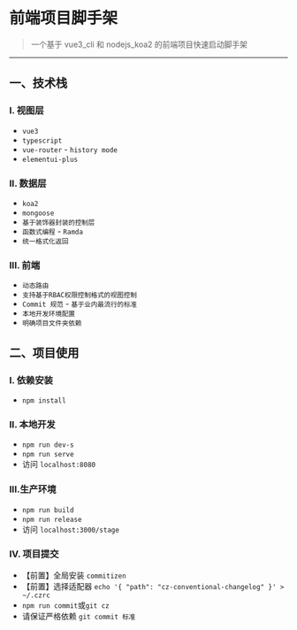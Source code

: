 # 前端项目脚手架

> 一个基于 vue3_cli 和 nodejs_koa2 的前端项目快速启动脚手架

---

## 一、技术栈

### I. 视图层

- `vue3`
- `typescript`
- `vue-router` - `history mode`
- `elementui-plus`

### II. 数据层

- `koa2`
- `mongoose`
- `基于装饰器封装的控制层`
- `函数式编程` - `Ramda`
- `统一格式化返回`

### III. 前端

- `动态路由`
- `支持基于RBAC权限控制格式的视图控制`
- `Commit 规范` - `基于业内最流行的标准`
- `本地开发环境配置`
- `明确项目文件夹依赖`



## 二、项目使用
### I. 依赖安装

- `npm install`

### II. 本地开发

- `npm run dev-s`
- `npm run serve`
- 访问 `localhost:8080`


### III.生产环境

- `npm run build`
- `npm run release`
- 访问 `localhost:3000/stage`


### IV. 项目提交

- 【前置】全局安装 `commitizen`
- 【前置】选择适配器 `echo '{ "path": "cz-conventional-changelog" }' > ~/.czrc`
- `npm run commit`或`git cz`
- 请保证严格依赖 `git commit 标准`
